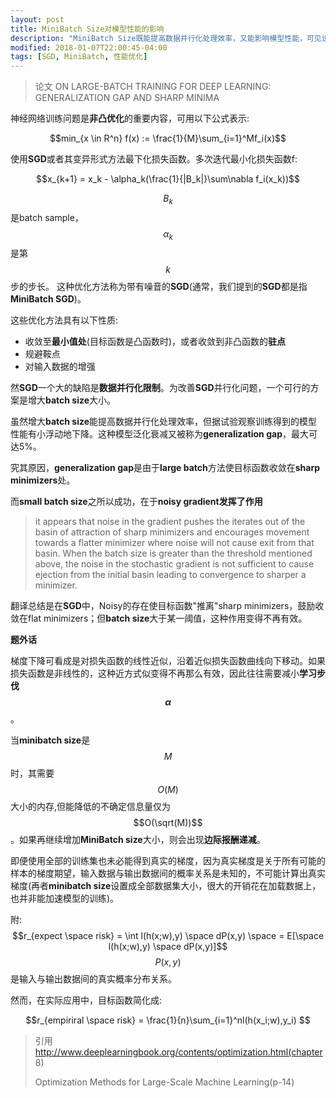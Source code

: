 ```yaml
---
layout: post
title: MiniBatch Size对模型性能的影响
description: "MiniBatch Size既能提高数据并行化处理效率，又能影响模型性能，可见设置一个合适的batch size的重要性。"
modified: 2018-01-07T22:00:45-04:00
tags: [SGD, MiniBatch, 性能优化]
---
```



>论文 ON LARGE-BATCH TRAINING FOR DEEP LEARNING: GENERALIZATION GAP AND SHARP MINIMA

神经网络训练问题是**非凸优化**的重要内容，可用以下公式表示:

$$min_{x \in R^n}  f(x) := \frac{1}{M}\sum_{i=1}^Mf_i(x)$$
<!-- more -->

使用**SGD**或者其变异形式方法最下化损失函数。多次迭代最小化损失函数f:

$$x_{k+1} = x_k - \alpha_k(\frac{1}{|B_k|}\sum\nabla f_i(x_k))$$

$$B_k$$是batch sample，$$\alpha_k$$是第$$k$$步的步长。
这种优化方法称为带有噪音的**SGD**(通常，我们提到的**SGD**都是指**MiniBatch SGD**)。


这些优化方法具有以下性质:

- 收敛至**最小值处**(目标函数是凸函数时)，或者收敛到非凸函数的**驻点**
- 规避鞍点
- 对输入数据的增强
 
然**SGD**一个大的缺陷是**数据并行化限制**。为改善**SGD**并行化问题，一个可行的方案是增大**batch size**大小。

虽然增大**batch size**能提高数据并行化处理效率，但据试验观察训练得到的模型性能有小浮动地下降。这种模型泛化衰减又被称为**generalization gap**，最大可达5%。

究其原因，**generalization gap**是由于**large batch**方法使目标函数收敛在**sharp minimizers**处。

而**small batch size**之所以成功，在于**noisy gradient发挥了作用**

>it appears that noise in the gradient pushes the iterates out of the basin of attraction of sharp minimizers and encourages movement towards a flatter minimizer where noise will not cause exit from that basin. When the batch size is greater than the threshold mentioned above, the noise in the stochastic gradient is not sufficient to cause ejection from the initial basin leading to convergence to sharper a minimizer.

翻译总结是在**SGD**中，Noisy的存在使目标函数"推离"sharp minimizers，鼓励收敛在flat minimizers；但**batch size**大于某一阈值，这种作用变得不再有效。


**题外话**

梯度下降可看成是对损失函数的线性近似，沿着近似损失函数曲线向下移动。如果损失函数是非线性的，这种近方式似变得不再那么有效，因此往往需要减小**学习步伐$$\alpha$$**。

当**minibatch size**是$$M$$时，其需要$$O(M)$$大小的内存,但能降低的不确定信息量仅为$$O(\sqrt(M))$$。如果再继续增加**MiniBatch size**大小，则会出现**边际报酬递减**。

即便使用全部的训练集也未必能得到真实的梯度，因为真实梯度是关于所有可能的样本的梯度期望，输入数据与输出数据间的概率关系是未知的，不可能计算出真实梯度(再者**minibatch size**设置成全部数据集大小，很大的开销花在加载数据上，也并非能加速模型的训练)。


附:
$$r_{expect \space risk} = \int l(h(x;w),y) \space dP(x,y) \space = E[\space l(h(x;w),y) \space dP(x,y)]$$
$$P(x,y)$$是输入与输出数据间的真实概率分布关系。

然而，在实际应用中，目标函数简化成:

$$r_{empiriral \space risk} = \frac{1}{n}\sum_{i=1}^nl(h(x_i;w),y_i) $$
> 引用 http://www.deeplearningbook.org/contents/optimization.html(chapter 8)
>
> Optimization Methods for Large-Scale Machine Learning(p-14)

